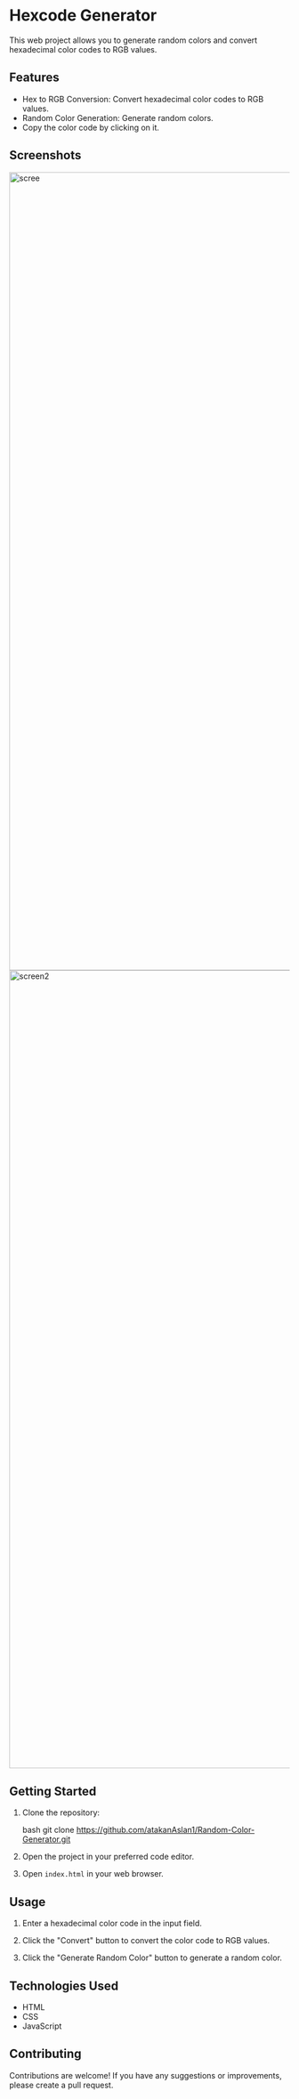 # Hexcode Generator

This web project allows you to generate random colors and convert hexadecimal color codes to RGB values.

## Features

- Hex to RGB Conversion: Convert hexadecimal color codes to RGB values.
- Random Color Generation: Generate random colors.
- Copy the color code by clicking on it.

## Screenshots
<img width="1435" alt="scree" src="https://github.com/atakanAslan1/Random-Color-Generator/assets/107197019/505489e4-27f7-4222-bf55-72d53607ba20">
<img width="1435" alt="screen2" src="https://github.com/atakanAslan1/Random-Color-Generator/assets/107197019/b1c44a8f-8ccb-4929-ba14-d19faee648f9">



## Getting Started

1. Clone the repository:

    bash
    git clone https://github.com/atakanAslan1/Random-Color-Generator.git
    

2. Open the project in your preferred code editor.

3. Open `index.html` in your web browser.

## Usage

1. Enter a hexadecimal color code in the input field.

2. Click the "Convert" button to convert the color code to RGB values.

3. Click the "Generate Random Color" button to generate a random color.

## Technologies Used

- HTML
- CSS
- JavaScript

## Contributing

Contributions are welcome! If you have any suggestions or improvements, please create a pull request.

